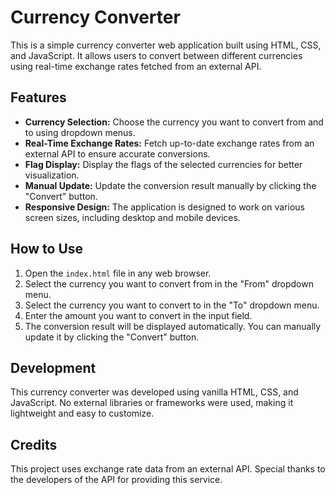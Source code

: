 # Currency Converter

This is a simple currency converter web application built using HTML, CSS, and JavaScript. It allows users to convert between different currencies using real-time exchange rates fetched from an external API.

## Features

- **Currency Selection:** Choose the currency you want to convert from and to using dropdown menus.
- **Real-Time Exchange Rates:** Fetch up-to-date exchange rates from an external API to ensure accurate conversions.
- **Flag Display:** Display the flags of the selected currencies for better visualization.
- **Manual Update:** Update the conversion result manually by clicking the "Convert" button.
- **Responsive Design:** The application is designed to work on various screen sizes, including desktop and mobile devices.

## How to Use

1. Open the `index.html` file in any web browser.
2. Select the currency you want to convert from in the "From" dropdown menu.
3. Select the currency you want to convert to in the "To" dropdown menu.
4. Enter the amount you want to convert in the input field.
5. The conversion result will be displayed automatically. You can manually update it by clicking the "Convert" button.

## Development

This currency converter was developed using vanilla HTML, CSS, and JavaScript. No external libraries or frameworks were used, making it lightweight and easy to customize.

## Credits

This project uses exchange rate data from an external API. Special thanks to the developers of the API for providing this service.